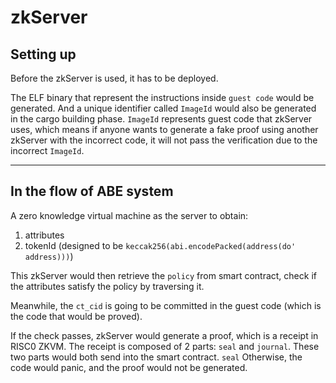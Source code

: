 # zkServer

## Setting up

Before the zkServer is used, it has to be deployed. 

The ELF binary that represent the instructions inside `guest code` would be generated. And a unique identifier called `ImageId` would also be generated in the cargo building phase. `ImageId` represents guest code that zkServer uses, which means if anyone wants to generate a fake proof using another zkServer with the incorrect code, it will not pass the verification due to the incorrect `ImageId`.

---

## In the flow of ABE system

A zero knowledge virtual machine as the server to obtain:

1. attributes
2. tokenId (designed to be `keccak256(abi.encodePacked(address(do' address)))`)

This zkServer would then retrieve the `policy` from smart contract, check if the attributes satisfy the policy by traversing it.

Meanwhile, the `ct_cid` is going to be committed in the guest code (which is the code that would be proved).

If the check passes, zkServer would generate a proof, which is a receipt in RISC0 ZKVM. The receipt is composed of 2 parts: `seal` and `journal`. These two parts would both send into the smart contract. `seal` 
Otherwise, the code would panic, and the proof would not be generated. 